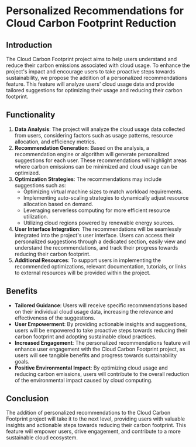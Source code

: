 # Personalized Recommendations for Cloud Carbon Footprint Reduction

## Introduction
The Cloud Carbon Footprint project aims to help users understand and reduce their carbon emissions associated with cloud usage. To enhance the project's impact and encourage users to take proactive steps towards sustainability, we propose the addition of a personalized recommendations feature. This feature will analyze users' cloud usage data and provide tailored suggestions for optimizing their usage and reducing their carbon footprint.

## Functionality
1. **Data Analysis**: The project will analyze the cloud usage data collected from users, considering factors such as usage patterns, resource allocation, and efficiency metrics.
2. **Recommendation Generation**: Based on the analysis, a recommendation engine or algorithm will generate personalized suggestions for each user. These recommendations will highlight areas where carbon emissions can be minimized and cloud usage can be optimized.
3. **Optimization Strategies**: The recommendations may include suggestions such as:
   - Optimizing virtual machine sizes to match workload requirements.
   - Implementing auto-scaling strategies to dynamically adjust resource allocation based on demand.
   - Leveraging serverless computing for more efficient resource utilization.
   - Utilizing cloud regions powered by renewable energy sources.
4. **User Interface Integration**: The recommendations will be seamlessly integrated into the project's user interface. Users can access their personalized suggestions through a dedicated section, easily view and understand the recommendations, and track their progress towards reducing their carbon footprint.
5. **Additional Resources**: To support users in implementing the recommended optimizations, relevant documentation, tutorials, or links to external resources will be provided within the project.

## Benefits
- **Tailored Guidance**: Users will receive specific recommendations based on their individual cloud usage data, increasing the relevance and effectiveness of the suggestions.
- **User Empowerment**: By providing actionable insights and suggestions, users will be empowered to take proactive steps towards reducing their carbon footprint and adopting sustainable cloud practices.
- **Increased Engagement**: The personalized recommendations feature will enhance user engagement with the Cloud Carbon Footprint project, as users will see tangible benefits and progress towards sustainability goals.
- **Positive Environmental Impact**: By optimizing cloud usage and reducing carbon emissions, users will contribute to the overall reduction of the environmental impact caused by cloud computing.

## Conclusion
The addition of personalized recommendations to the Cloud Carbon Footprint project will take it to the next level, providing users with valuable insights and actionable steps towards reducing their carbon footprint. This feature will empower users, drive engagement, and contribute to a more sustainable cloud ecosystem.

